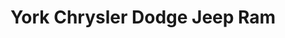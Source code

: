 ---
title: "York Chrysler Dodge Jeep Ram"
url: /plainfield/york-chrysler-dodge-jeep-ram/
shop: car
---